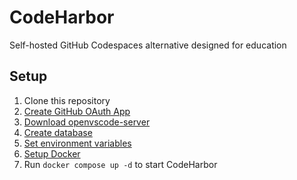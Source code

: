 # CodeHarbor

Self-hosted GitHub Codespaces alternative designed for education

## Setup
1. Clone this repository
2. [Create GitHub OAuth App](docs/github-oauth.md)
3. [Download openvscode-server](docs/vscode-server.md)
4. [Create database](docs/db-migrations.md)
5. [Set environment variables](docs/environment-variables.md)
6. [Setup Docker](docs/docker-setup.md)
9. Run `docker compose up -d` to start CodeHarbor
